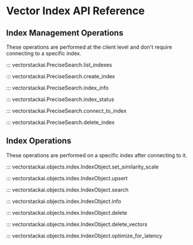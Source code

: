 # Vector Index API Reference

## Index Management Operations

These operations are performed at the client level and don't require connecting to a specific index.

::: vectorstackai.PreciseSearch.list_indexes

::: vectorstackai.PreciseSearch.create_index

::: vectorstackai.PreciseSearch.index_info

::: vectorstackai.PreciseSearch.index_status

::: vectorstackai.PreciseSearch.connect_to_index

::: vectorstackai.PreciseSearch.delete_index

## Index Operations

These operations are performed on a specific index after connecting to it.

::: vectorstackai.objects.index.IndexObject.set_similarity_scale

::: vectorstackai.objects.index.IndexObject.upsert

::: vectorstackai.objects.index.IndexObject.search

::: vectorstackai.objects.index.IndexObject.info

::: vectorstackai.objects.index.IndexObject.delete

::: vectorstackai.objects.index.IndexObject.delete_vectors

::: vectorstackai.objects.index.IndexObject.optimize_for_latency